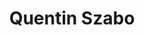 ---
# Display name
title: Quentin Szabo

# Full Name (for SEO)
first_name: Quentin
last_name: Szabo
weight: 202301

# Is this the primary user of the site?
superuser: false

# Role/position
role: PhD. Student

# Organizations/Affiliations
organizations:
  - name: "Now: Postdoc at University of Zurich"
    url: ''

# Short bio (displayed in user profile at end of posts)
bio:

interests: ''

education: ''

# Social/Academic Networking
# For available icons, see: https://docs.hugoblox.com/getting-started/page-builder/#icons
#   For an email link, use "fas" icon pack, "envelope" icon, and a link in the
#   form "mailto:your-email@example.com" or "#contact" for contact widget.
social:
  - icon: orcid
    icon_pack: ai
    link: https://orcid.org/0000-0002-3539-7875
    

# Link to a PDF of your resume/CV from the About widget.
# To enable, copy your resume/CV to `static/files/cv.pdf` and uncomment the lines below.
# - icon: cv
#   icon_pack: ai
#   link: files/cv.pdf

# Enter email to display Gravatar (if Gravatar enabled in Config)
email: ''

# Highlight the author in author lists? (true/false)
highlight_name: false

# Organizational groups that you belong to (for People widget)
#   Set this to `[]` or comment out if you are not using People widget.
user_groups:
  - Alumni
---
